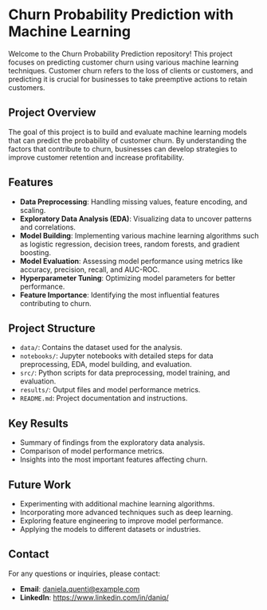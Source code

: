 # Churn Probability Prediction with Machine Learning

Welcome to the Churn Probability Prediction repository! This project focuses on predicting customer churn using various machine learning techniques. Customer churn refers to the loss of clients or customers, and predicting it is crucial for businesses to take preemptive actions to retain customers.

## Project Overview

The goal of this project is to build and evaluate machine learning models that can predict the probability of customer churn. By understanding the factors that contribute to churn, businesses can develop strategies to improve customer retention and increase profitability.

## Features

- **Data Preprocessing**: Handling missing values, feature encoding, and scaling.
- **Exploratory Data Analysis (EDA)**: Visualizing data to uncover patterns and correlations.
- **Model Building**: Implementing various machine learning algorithms such as logistic regression, decision trees, random forests, and gradient boosting.
- **Model Evaluation**: Assessing model performance using metrics like accuracy, precision, recall, and AUC-ROC.
- **Hyperparameter Tuning**: Optimizing model parameters for better performance.
- **Feature Importance**: Identifying the most influential features contributing to churn.

## Project Structure

- `data/`: Contains the dataset used for the analysis.
- `notebooks/`: Jupyter notebooks with detailed steps for data preprocessing, EDA, model building, and evaluation.
- `src/`: Python scripts for data preprocessing, model training, and evaluation.
- `results/`: Output files and model performance metrics.
- `README.md`: Project documentation and instructions.

## Key Results

- Summary of findings from the exploratory data analysis.
- Comparison of model performance metrics.
- Insights into the most important features affecting churn.

## Future Work

- Experimenting with additional machine learning algorithms.
- Incorporating more advanced techniques such as deep learning.
- Exploring feature engineering to improve model performance.
- Applying the models to different datasets or industries.

## Contact

For any questions or inquiries, please contact:

- **Email**: daniela.quenti@example.com
- **LinkedIn**: https://www.linkedin.com/in/daniq/

